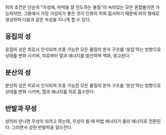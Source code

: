 피의 조건은 단순히 "자성체, 마력을 잘 전도하는 물질"이 녹아있는 모든 혼합물이면 가능하지만, 그중에서 가장 가성비가 좋은 것이 인류의 피와 흡사하기 때문에 피의 형태로 생성하며 다음과 같은 속성을 지니게 할 수 있다.
## 응집의 성
응집의 성은 피로서 인식되며 조종 가능한 모든 물질의 분자 구조를 '응집'하는 방향으로 상태를 변화 시키며, 피로부터 열과 에너지를 발산하며 액화, 응고된다.

## 분산의 성
분산의 성은 피로서 인식되며 조종 가능한 모든 물질의 분자 구조를 '분산'하는 방향으로 상태를 변화 시키며, 열과 에너지를 피로 흡수한다.

## 반발과 무성
성끼리 만나면 무성이 되려고 하는데, 무성이 될 때 마법 에너지가 물리 에너지로 전환된다. 그러면서 강한 반발력을 일으킨다.
